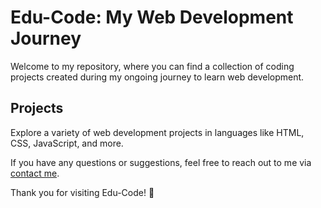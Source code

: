 # Edu-Code: My Web Development Journey

Welcome to my repository, where you can find a collection of coding projects created during my ongoing journey to learn web development.

## Projects

Explore a variety of web development projects in languages like HTML, CSS, JavaScript, and more.


If you have any questions or suggestions, feel free to reach out to me via [contact me](mailto:abhaybalakrishnan977@gmail.com).

Thank you for visiting Edu-Code! 🚀
